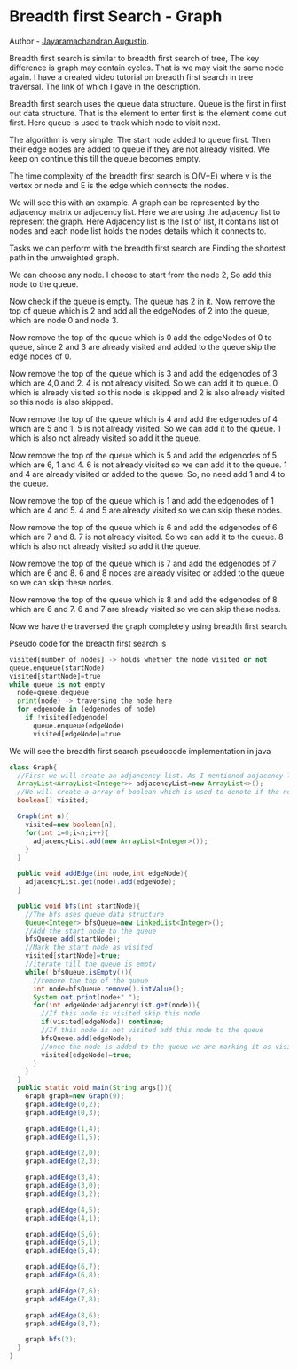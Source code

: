 #  Breadth first Search - Graph

Author - [Jayaramachandran Augustin](https://www.linkedin.com/in/jayaramachandran-augustin-bbb754109/).


Breadth first search is similar to breadth first search of tree, The key difference is graph may contain cycles. That is we may visit the same node again. I have a created video tutorial on breadth first search in tree traversal. The link of which I gave in the description.


Breadth first search uses the queue data structure. Queue is the first in first out data structure. That is the element to enter first is the element come out first. Here queue is used to track which node to visit next.

The algorithm is very simple. The start node added to queue first. Then their edge nodes are added to queue if they are not already visited. We keep on continue this till the queue becomes empty.

The time complexity of the breadth first search is O(V+E) where v is the vertex or node and E is the edge which connects the nodes.

We will see this with an example. A graph can be represented by the adjacency matrix or adjacency list. Here we are using the adjacency list to represent the graph. Here Adjacency list is the list of list, It contains list of nodes and each node list holds the nodes details which it connects to.

Tasks we can perform with the breadth first search are
Finding the shortest path in the unweighted graph.

We can choose any node. I choose to start from the node 2, So add this node to the queue.

Now check if the queue is empty. The queue has 2 in it. Now remove the top of queue which is 2 and add all the edgeNodes of 2 into the queue, which are node 0 and node 3.

Now remove the top of the queue which is 0 add the edgeNodes of 0 to queue, since 2 and 3 are already visited and added to the queue skip the edge nodes of 0.

Now remove the top of the queue which is 3 and add the edgenodes of 3 which are 4,0 and 2. 4 is not already visited. So we can add it to queue. 0 which is already visited so this node is skipped and 2 is also already visited so this node is also skipped.

Now remove the top of the queue which is 4 and add the edgenodes of 4 which are 5 and 1. 5 is not already visited. So we can add it to the queue. 1 which is also not already visited so add it the queue.

Now remove the top of the queue which is 5 and add the edgenodes of 5 which are 6, 1 and 4. 6 is not already visited so we can add it to the queue. 1 and 4 are already visited or added to the queue. So, no need add 1 and 4 to the queue.

Now remove the top of the queue which is 1 and add the edgenodes of 1 which are 4 and 5. 4 and 5 are already visited so we can skip these nodes.

Now remove the top of the queue which is 6 and add the edgenodes of 6 which are 7 and 8. 7 is not already visited. So we can add it to the queue. 8 which is also not already visited so add it the queue.

Now remove the top of the queue which is 7 and add the edgenodes of 7 which are 6 and 8. 6 and 8 nodes are already visited or added to the queue so we can skip these nodes.

Now remove the top of the queue which is 8 and add the edgenodes of 8 which are 6 and 7. 6 and 7 are already visited so we can skip these nodes.

Now we have the traversed the graph completely using breadth first search.

Pseudo code for the breadth first search is

```python
visited[number of nodes] -> holds whether the node visited or not
queue.enqueue(startNode)
visited[startNode]=true
while queue is not empty
  node=queue.dequeue
  print(node) -> traversing the node here
  for edgenode in (edgenodes of node)
    if !visited[edgenode]
      queue.enqueue(edgeNode)
      visited[edgeNode]=true
```

We will see the breadth first search pseudocode implementation in java

```java
class Graph{
  //First we will create an adjancency list. As I mentioned adjacency list is the list of list.
  ArrayList<ArrayList<Integer>> adjacencyList=new ArrayList<>();
  //We will create a array of boolean which is used to denote if the node is visited or not.
  boolean[] visited;

  Graph(int n){
    visited=new boolean[n];
    for(int i=0;i<n;i++){
      adjacencyList.add(new ArrayList<Integer>());
    }
  }

  public void addEdge(int node,int edgeNode){
    adjacencyList.get(node).add(edgeNode);
  }

  public void bfs(int startNode){
    //The bfs uses queue data structure
    Queue<Integer> bfsQueue=new LinkedList<Integer>();
    //Add the start node to the queue
    bfsQueue.add(startNode);
    //Mark the start node as visited
    visited[startNode]=true;
    //iterate till the queue is empty
    while(!bfsQueue.isEmpty()){
      //remove the top of the queue
      int node=bfsQueue.remove().intValue();
      System.out.print(node+" ");
      for(int edgeNode:adjacencyList.get(node)){
        //If this node is visited skip this node
        if(visited[edgeNode]) continue;
        //If this node is not visited add this node to the queue
        bfsQueue.add(edgeNode);
        //once the node is added to the queue we are marking it as visited
        visited[edgeNode]=true;
      }
    }
  }
  public static void main(String args[]){
    Graph graph=new Graph(9);
    graph.addEdge(0,2);
    graph.addEdge(0,3);

    graph.addEdge(1,4);
    graph.addEdge(1,5);

    graph.addEdge(2,0);
    graph.addEdge(2,3);

    graph.addEdge(3,4);
    graph.addEdge(3,0);
    graph.addEdge(3,2);

    graph.addEdge(4,5);
    graph.addEdge(4,1);

    graph.addEdge(5,6);
    graph.addEdge(5,1);
    graph.addEdge(5,4);

    graph.addEdge(6,7);
    graph.addEdge(6,8);

    graph.addEdge(7,6);
    graph.addEdge(7,8);

    graph.addEdge(8,6);
    graph.addEdge(8,7);

    graph.bfs(2);
  }
}
```
